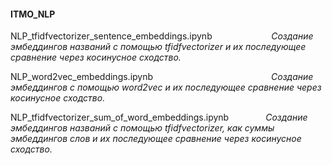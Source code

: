 #### ITMO_NLP

NLP_tfidfvectorizer_sentence_embeddings.ipynb $~~~~~~~~~~~~~~~~~~~~~~$ _Создание эмбеддингов названий с помощью tfidfvectorizer и их последующее сравнение через косинусное сходство._

NLP_word2vec_embeddings.ipynb  $~~~~~~~~~~~~~~~~~~~~~~~~~~~~~~~~~~~~~~~~~~~~~~$   _Создание эмбеддингов с помощью word2vec и их последующее сравнение через косинусное сходство._

NLP_tfidfvectorizer_sum_of_word_embeddings.ipynb  $~~~~~~~~~~~~~$ _Создание эмбеддингов названий с помощью tfidfvectorizer, как суммы эмбеддингов слов и их последующее сравнение через косинусное сходство._
